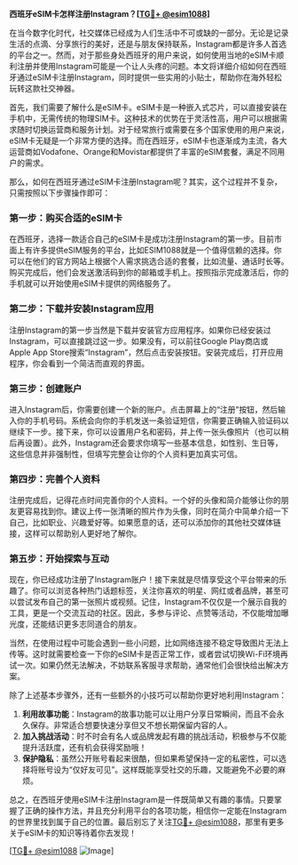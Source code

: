 **西班牙eSIM卡怎样注册Instagram？[[TG💪+ @esim1088](https://t.me/s/esim1088)]**

在当今数字化时代，社交媒体已经成为人们生活中不可或缺的一部分。无论是记录生活的点滴、分享旅行的美好，还是与朋友保持联系，Instagram都是许多人首选的平台之一。然而，对于那些身处西班牙的用户来说，如何使用当地的eSIM卡顺利注册并使用Instagram可能是一个让人头疼的问题。本文将详细介绍如何在西班牙通过eSIM卡注册Instagram，同时提供一些实用的小贴士，帮助你在海外轻松玩转这款社交神器。

首先，我们需要了解什么是eSIM卡。eSIM卡是一种嵌入式芯片，可以直接安装在手机中，无需传统的物理SIM卡。这种技术的优势在于灵活性高，用户可以根据需求随时切换运营商和服务计划。对于经常旅行或需要在多个国家使用的用户来说，eSIM卡无疑是一个非常方便的选择。而在西班牙，eSIM卡也逐渐成为主流，各大运营商如Vodafone、Orange和Movistar都提供了丰富的eSIM套餐，满足不同用户的需求。

那么，如何在西班牙通过eSIM卡注册Instagram呢？其实，这个过程并不复杂，只需按照以下步骤操作即可：

### 第一步：购买合适的eSIM卡

在西班牙，选择一款适合自己的eSIM卡是成功注册Instagram的第一步。目前市面上有许多提供eSIM服务的平台，比如ESIM1088就是一个值得信赖的选择。你可以在他们的官方网站上根据个人需求挑选合适的套餐，比如流量、通话时长等。购买完成后，他们会发送激活码到你的邮箱或手机上。按照指示完成激活后，你的手机就可以开始使用eSIM卡提供的网络服务了。

### 第二步：下载并安装Instagram应用

注册Instagram的第一步当然是下载并安装官方应用程序。如果你已经安装过Instagram，可以直接跳过这一步。如果没有，可以前往Google Play商店或Apple App Store搜索“Instagram”，然后点击安装按钮。安装完成后，打开应用程序，你会看到一个简洁而直观的界面。

### 第三步：创建账户

进入Instagram后，你需要创建一个新的账户。点击屏幕上的“注册”按钮，然后输入你的手机号码。系统会向你的手机发送一条验证短信，你需要正确输入验证码以继续下一步。接下来，你可以设置用户名和密码，并上传一张头像照片（也可以稍后再设置）。此外，Instagram还会要求你填写一些基本信息，如性别、生日等，这些信息并非强制性，但填写完整会让你的个人资料更加真实可信。

### 第四步：完善个人资料

注册完成后，记得花点时间完善你的个人资料。一个好的头像和简介能够让你的朋友更容易找到你。建议上传一张清晰的照片作为头像，同时在简介中简单介绍一下自己，比如职业、兴趣爱好等。如果愿意的话，还可以添加你的其他社交媒体链接，这样可以帮助别人更好地了解你。

### 第五步：开始探索与互动

现在，你已经成功注册了Instagram账户！接下来就是尽情享受这个平台带来的乐趣了。你可以浏览各种热门话题标签，关注你喜欢的明星、网红或者品牌，甚至可以尝试发布自己的第一张照片或视频。记住，Instagram不仅仅是一个展示自我的工具，更是一个交流互动的社区。因此，多参与评论、点赞等活动，不仅能增加曝光度，还能结识更多志同道合的朋友。

当然，在使用过程中可能会遇到一些小问题，比如网络连接不稳定导致图片无法上传等。这时就需要检查一下你的eSIM卡是否正常工作，或者尝试切换Wi-Fi环境再试一次。如果仍然无法解决，不妨联系客服寻求帮助，通常他们会很快给出解决方案。

除了上述基本步骤外，还有一些额外的小技巧可以帮助你更好地利用Instagram：

1. **利用故事功能**：Instagram的故事功能可以让用户分享日常瞬间，而且不会永久保存。非常适合想要快速分享但又不想长期保留内容的人。
2. **加入挑战活动**：时不时会有名人或品牌发起有趣的挑战活动，积极参与不仅能提升活跃度，还有机会获得奖励哦！
3. **保护隐私**：虽然公开账号看起来很酷，但如果希望保持一定的私密性，可以选择将账号设为“仅好友可见”。这样既能享受社交的乐趣，又能避免不必要的麻烦。

总之，在西班牙使用eSIM卡注册Instagram是一件既简单又有趣的事情。只要掌握了正确的操作方法，并且充分利用平台的各项功能，相信你一定能在Instagram的世界里找到属于自己的位置。最后别忘了关注[TG💪+ @esim1088](https://t.me/s/esim1088)，那里有更多关于eSIM卡的知识等待着你去发现！

[[TG💪+ @esim1088](https://t.me/s/esim1088) ![Image](https://i.postimg.cc/4NQfJmqS/Snipaste-2025-05-13-00-14-12.png)]